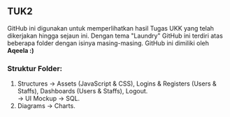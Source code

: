 ## TUK2
GitHub ini digunakan untuk memperlihatkan hasil Tugas UKK yang telah dikerjakan hingga sejaun ini. Dengan tema "Laundry" GitHub ini terdiri atas beberapa folder dengan isinya masing-masing. GitHub ini dimiliki oleh __Aqeela :)__

### Struktur Folder:
1. Structures  → Assets (JavaScript & CSS), Logins & Registers (Users & Staffs), Dashboards (Users & Staffs), Logout.                    
                           → UI Mockup
               → SQL.
2. Diagrams  → Charts.

